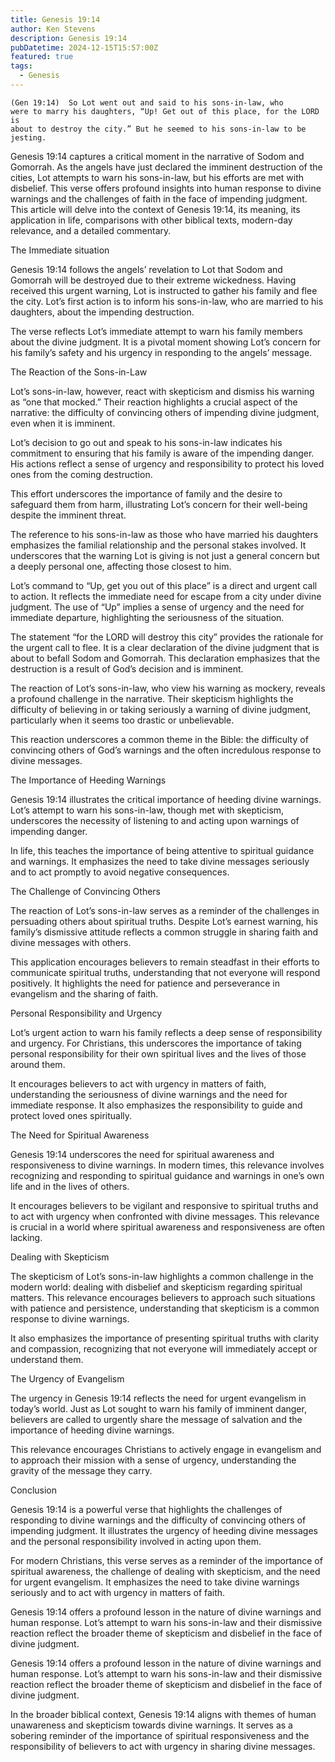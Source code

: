 ```yaml
---
title: Genesis 19:14
author: Ken Stevens
description: Genesis 19:14
pubDatetime: 2024-12-15T15:57:00Z
featured: true
tags: 
  - Genesis
---
```


    (Gen 19:14)  So Lot went out and said to his sons-in-law, who
    were to marry his daughters, “Up! Get out of this place, for the LORD is
    about to destroy the city.” But he seemed to his sons-in-law to be
    jesting.


Genesis 19:14 captures a critical moment in the narrative of Sodom and Gomorrah. As the angels have just declared the imminent destruction of the cities, Lot attempts to warn his sons-in-law, but his efforts are met with disbelief. This verse offers profound insights into human response to divine warnings and the challenges of faith in the face of impending judgment. This article will delve into the context of Genesis 19:14, its meaning, its application in life, comparisons with other biblical texts, modern-day relevance, and a detailed commentary.

The Immediate situation

Genesis 19:14 follows the angels’ revelation to Lot that Sodom and Gomorrah will be destroyed due to their extreme wickedness. Having received this urgent warning, Lot is instructed to gather his family and flee the city. Lot’s first action is to inform his sons-in-law, who are married to his daughters, about the impending destruction.

The verse reflects Lot’s immediate attempt to warn his family members about the divine judgment. It is a pivotal moment showing Lot’s concern for his family’s safety and his urgency in responding to the angels’ message.

The Reaction of the Sons-in-Law

Lot’s sons-in-law, however, react with skepticism and dismiss his warning as “one that mocked.” Their reaction highlights a crucial aspect of the narrative: the difficulty of convincing others of impending divine judgment, even when it is imminent.

Lot’s decision to go out and speak to his sons-in-law indicates his commitment to ensuring that his family is aware of the impending danger. His actions reflect a sense of urgency and responsibility to protect his loved ones from the coming destruction.

This effort underscores the importance of family and the desire to safeguard them from harm, illustrating Lot’s concern for their well-being despite the imminent threat.

The reference to his sons-in-law as those who have married his daughters emphasizes the familial relationship and the personal stakes involved. It underscores that the warning Lot is giving is not just a general concern but a deeply personal one, affecting those closest to him.

Lot’s command to “Up, get you out of this place” is a direct and urgent call to action. It reflects the immediate need for escape from a city under divine judgment. The use of “Up” implies a sense of urgency and the need for immediate departure, highlighting the seriousness of the situation.

The statement “for the LORD will destroy this city” provides the rationale for the urgent call to flee. It is a clear declaration of the divine judgment that is about to befall Sodom and Gomorrah. This declaration emphasizes that the destruction is a result of God’s decision and is imminent.

The reaction of Lot’s sons-in-law, who view his warning as mockery, reveals a profound challenge in the narrative. Their skepticism highlights the difficulty of believing in or taking seriously a warning of divine judgment, particularly when it seems too drastic or unbelievable.

This reaction underscores a common theme in the Bible: the difficulty of convincing others of God’s warnings and the often incredulous response to divine messages.

The Importance of Heeding Warnings

Genesis 19:14 illustrates the critical importance of heeding divine warnings. Lot’s attempt to warn his sons-in-law, though met with skepticism, underscores the necessity of listening to and acting upon warnings of impending danger.

In life, this teaches the importance of being attentive to spiritual guidance and warnings. It emphasizes the need to take divine messages seriously and to act promptly to avoid negative consequences.

The Challenge of Convincing Others

The reaction of Lot’s sons-in-law serves as a reminder of the challenges in persuading others about spiritual truths. Despite Lot’s earnest warning, his family’s dismissive attitude reflects a common struggle in sharing faith and divine messages with others.

This application encourages believers to remain steadfast in their efforts to communicate spiritual truths, understanding that not everyone will respond positively. It highlights the need for patience and perseverance in evangelism and the sharing of faith.

Personal Responsibility and Urgency

Lot’s urgent action to warn his family reflects a deep sense of responsibility and urgency. For Christians, this underscores the importance of taking personal responsibility for their own spiritual lives and the lives of those around them.

It encourages believers to act with urgency in matters of faith, understanding the seriousness of divine warnings and the need for immediate response. It also emphasizes the responsibility to guide and protect loved ones spiritually.

The Need for Spiritual Awareness

Genesis 19:14 underscores the need for spiritual awareness and responsiveness to divine warnings. In modern times, this relevance involves recognizing and responding to spiritual guidance and warnings in one’s own life and in the lives of others.

It encourages believers to be vigilant and responsive to spiritual truths and to act with urgency when confronted with divine messages. This relevance is crucial in a world where spiritual awareness and responsiveness are often lacking.

Dealing with Skepticism

The skepticism of Lot’s sons-in-law highlights a common challenge in the modern world: dealing with disbelief and skepticism regarding spiritual matters. This relevance encourages believers to approach such situations with patience and persistence, understanding that skepticism is a common response to divine warnings.

It also emphasizes the importance of presenting spiritual truths with clarity and compassion, recognizing that not everyone will immediately accept or understand them.

The Urgency of Evangelism

The urgency in Genesis 19:14 reflects the need for urgent evangelism in today’s world. Just as Lot sought to warn his family of imminent danger, believers are called to urgently share the message of salvation and the importance of heeding divine warnings.

This relevance encourages Christians to actively engage in evangelism and to approach their mission with a sense of urgency, understanding the gravity of the message they carry.

Conclusion

Genesis 19:14 is a powerful verse that highlights the challenges of responding to divine warnings and the difficulty of convincing others of impending judgment. It illustrates the urgency of heeding divine messages and the personal responsibility involved in acting upon them.

For modern Christians, this verse serves as a reminder of the importance of spiritual awareness, the challenge of dealing with skepticism, and the need for urgent evangelism. It emphasizes the need to take divine warnings seriously and to act with urgency in matters of faith.

Genesis 19:14 offers a profound lesson in the nature of divine warnings and human response. Lot’s attempt to warn his sons-in-law and their dismissive reaction reflect the broader theme of skepticism and disbelief in the face of divine judgment.

Genesis 19:14 offers a profound lesson in the nature of divine warnings and human response. Lot’s attempt to warn his sons-in-law and their dismissive reaction reflect the broader theme of skepticism and disbelief in the face of divine judgment.

In the broader biblical context, Genesis 19:14 aligns with themes of human unawareness and skepticism towards divine warnings. It serves as a sobering reminder of the importance of spiritual responsiveness and the responsibility of believers to act with urgency in sharing divine messages.



